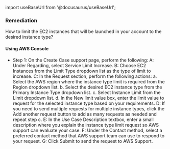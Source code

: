 import useBaseUrl from '@docusaurus/useBaseUrl';

### Remediation
How to limit the EC2 instances that will be launched in your account to the desired instance type?

#### Using AWS Console

- Step 1: On the Create Case support page, perform the following:
	 A: Under Regarding, select Service Limit Increase.
	 B: Choose EC2 Instances from the Limit Type dropdown list as the type of limit to increase.
	 C: In the Request section, perform the following actions:
		a. Select the AWS region where the instance type limit is required from the Region dropdown list.
		b. Select the desired EC2 instance type from the Primary Instance Type dropdown list.
		c. Select Instance Limit from the Limit dropdown list.
		d. In the New limit value box, enter the limit value to request for the selected instance type based on your requirements.
	 D: If you need to send multiple requests for multiple instance types, click the Add another request button to add as many requests as needed and repeat step c.
	 E: In the Use Case Description textbox, enter a small description where you explain the instance type limit request so AWS support can evaluate your case.
	 F: Under the Contact method, select a preferred contact method that AWS support team can use to respond to your request.
	 G: Click Submit to send the request to AWS Support.
